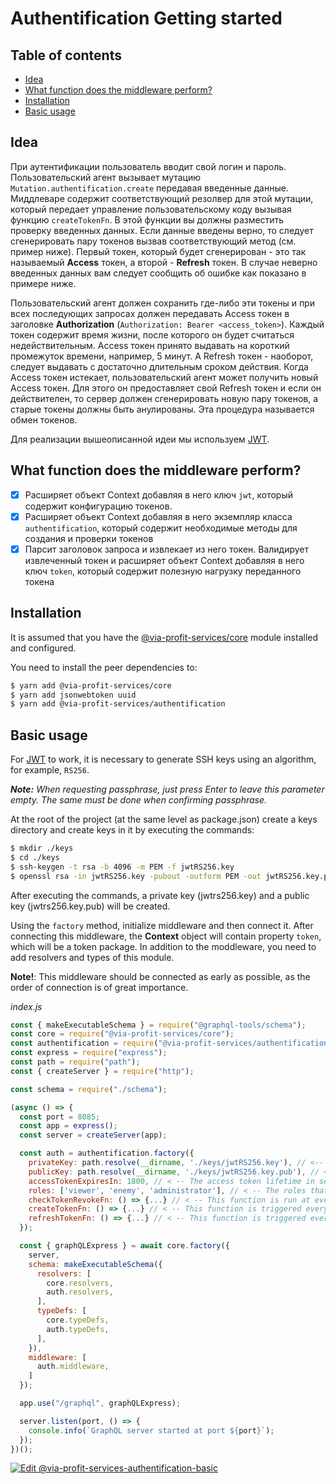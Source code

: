 # Authentification Getting started

## Table of contents

- [Idea](#idea)
- [What function does the middleware perform?](#what-function-does-the-middleware-perform)
- [Installation](#installation)
- [Basic usage](#basic-usage)

## Idea

При аутентификации пользователь вводит свой логин и пароль. Пользовательский агент вызывает мутацию `Mutation.authentification.create` передавая введенные данные. Миддлеваре содержит соответствующий резолвер для этой мутации, который передает управление пользовательскому коду вызывая функцию `createTokenFn`. В этой функции вы должны разместить проверку введенных данных. Если данные введены верно, то следует сгенерировать пару токенов вызвав соответствующий метод (см. пример ниже). Первый токен, который будет сгенерирован - это так называемый **Access** токен, а второй - **Refresh** токен. В случае неверно введенных данных вам следует сообщить об ошибке как показано в примере ниже.

Пользовательский агент должен сохранить где-либо эти токены и при всех последующих запросах должен передавать Access токен в заголовке **Authorization** (`Authorization: Bearer <access_token>`). Каждый токен содержит время жизни, после которого он будет считаться недействительным. Access токен принято выдавать на короткий промежуток времени, например, 5 минут. А Refresh токен - наоборот, следует выдавать с достаточно длительным сроком действия. Когда Access токен истекает, пользовательский агент может получить новый Access токен. Для этого он предоставляет свой Refresh токен и если он действителен, то сервер должен сгенерировать новую пару токенов, а старые токены должны быть анулированы. Эта процедура называется обмен токенов.

Для реализации вышеописанной идеи мы используем [JWT](https://jwt.io/). 

## What function does the middleware perform?

 - [x] Расширяет объект Context добавляя в него ключ `jwt`, который содержит конфигурацию токенов.
 - [x] Расширяет объект Context добавляя в него экземпляр класса `authentification`, который содержит необходимые методы для создания и проверки токенов
 - [x] Парсит заголовок запроса и извлекает из него токен. Валидирует извлеченный токен и расширяет объект Context добавляя в него ключ `token`, который содержит полезную нагрузку переданного токена

## Installation

It is assumed that you have the [@via-profit-services/core](../core.md) module installed and configured.


You need to install the peer dependencies to:

```bash
$ yarn add @via-profit-services/core
$ yarn add jsonwebtoken uuid
$ yarn add @via-profit-services/authentification
```

## Basic usage

For [JWT](https://github.com/auth0/node-jsonwebtoken) to work, it is necessary to generate SSH keys using an algorithm, for example, `RS256`.

_**Note:** When requesting passphrase, just press Enter to leave this parameter empty. The same must be done when confirming passphrase._

At the root of the project (at the same level as package.json) create a keys directory and create keys in it by executing the commands:

```bash
$ mkdir ./keys
$ cd ./keys
$ ssh-keygen -t rsa -b 4096 -m PEM -f jwtRS256.key
$ openssl rsa -in jwtRS256.key -pubout -outform PEM -out jwtRS256.key.pub
```

After executing the commands, a private key (jwtrs256.key) and a public key (jwtrs256.key.pub) will be created.

Using the `factory` method, initialize middleware and then connect it. After connecting this middleware, the **Context** object will contain property `token`, which will be a token package. In addition to the moddleware, you need to add resolvers and types of this module.

**Note!**: This middleware should be connected as early as possible, as the order of connection is of great importance.

_index.js_

```js
const { makeExecutableSchema } = require("@graphql-tools/schema");
const core = require("@via-profit-services/core");
const authentification = require("@via-profit-services/authentification");
const express = require("express");
const path = require("path");
const { createServer } = require("http");

const schema = require("./schema");

(async () => {
  const port = 8085;
  const app = express();
  const server = createServer(app);

  const auth = authentification.factory({
    privateKey: path.resolve(__dirname, './keys/jwtRS256.key'), // <-- path to your private key
    publicKey: path.resolve(__dirname, './keys/jwtRS256.key.pub'), // <-- path to your public key
    accessTokenExpiresIn: 1800, // < -- The access token lifetime in seconds)
    roles: ['viewer', 'enemy', 'administrator'], // < -- The roles that will be passed here will be added to the type: enum AccountRole
    checkTokenRevokeFn: () => {...} // < -- This function is run at every request to check if the token is in the blacklist
    createTokenFn: () => {...} // < -- This function is triggered every time an authorization attempt is made
    refreshTokenFn: () => {...} // < -- This function is triggered every time a token refresh is attempted
  });

  const { graphQLExpress } = await core.factory({
    server,
    schema: makeExecutableSchema({
      resolvers: [
        core.resolvers,
        auth.resolvers,
      ],
      typeDefs: [
        core.typeDefs,
        auth.typeDefs,
      ],
    }),
    middleware: [
      auth.middleware,
    ]
  });

  app.use("/graphql", graphQLExpress);

  server.listen(port, () => {
    console.info(`GraphQL server started at port ${port}`);
  });
})();
```

[![Edit @via-profit-services-authentification-basic](https://codesandbox.io/static/img/play-codesandbox.svg)](https://codesandbox.io/s/via-profit-services-authentification-basic-5stt6?fontsize=14&hidenavigation=1&theme=dark)

